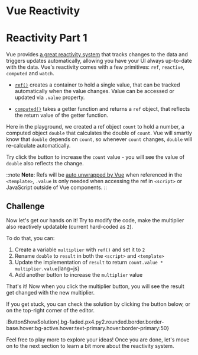 # Vue Reactivity

# Reactivity Part 1

Vue provides [a great reactivity system](https://vuejs.org/guide/essentials/reactivity-fundamentals.html) that tracks changes to the data and triggers updates automatically, allowing you have your UI always up-to-date with the data. Vue's reactivity comes with a few primitives: `ref`, `reactive`, `computed` and `watch`.

- [`ref()`](https://vuejs.org/api/reactivity-core.html#ref) creates a container to hold a single value, that can be tracked automatically when the value changes. Value can be accessed or updated via `.value` property.

- [`computed()`](https://vuejs.org/api/reactivity-core.html#computed) takes a getter function and returns a `ref` object, that reflects the return value of the getter function.

Here in the playground, we created a ref object `count` to hold a number, a computed object `double` that calculates the double of `count`. Vue will smartly know that `double` depends on `count`, so whenever `count` changes, `double` will re-calculate automatically.

Try click the button to increase the `count` value - you will see the value of `double` also reflects the change.

::note
**Note**: Refs will be [auto unwrapped by Vue](https://vuejs.org/guide/essentials/reactivity-fundamentals.html#declaring-reactive-state-1) when referenced in the `<template>`, `.value` is only needed when accessing the ref in `<script>` or JavaScript outside of Vue components.
::

## Challenge

Now let's get our hands on it! Try to modify the code, make the multiplier also reactively updatable (current hard-coded as `2`).

To do that, you can:

1. Create a variable `multiplier` with `ref()` and set it to `2`
2. Rename `double` to `result` in both the `<script>` and `<template>`
3. Update the implementation of `result` to return `count.value * multiplier.value`{lang=js}
4. Add another button to increase the `multiplier` value

That's it! Now when you click the multiplier button, you will see the result get changed with the new multiplier.

If you get stuck, you can check the solution by clicking the button below, or on the top-right corner of the editor.

:ButtonShowSolution{.bg-faded.px4.py2.rounded.border.border-base.hover:bg-active.hover:text-primary.hover:border-primary:50}

Feel free to play more to explore your ideas! Once you are done, let's move on to the next section to learn a bit more about the reactivity system.
